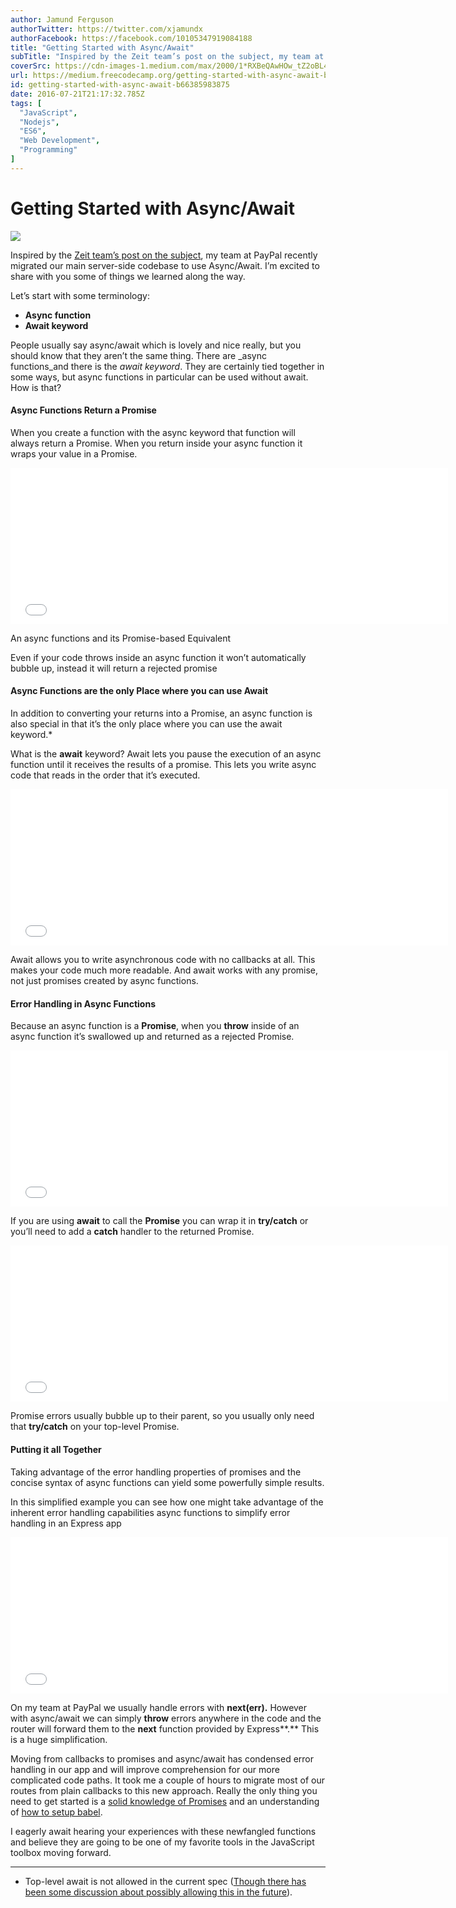 ```yaml
---
author: Jamund Ferguson
authorTwitter: https://twitter.com/xjamundx
authorFacebook: https://facebook.com/10105347919084188
title: "Getting Started with Async/Await"
subTitle: "Inspired by the Zeit team’s post on the subject, my team at PayPal recently migrated our main server-side codebase to use Async/Await. I’..."
coverSrc: https://cdn-images-1.medium.com/max/2000/1*RXBeQAwHOw_tZ2oBL4h8QA.jpeg
url: https://medium.freecodecamp.org/getting-started-with-async-await-b66385983875
id: getting-started-with-async-await-b66385983875
date: 2016-07-21T21:17:32.785Z
tags: [
  "JavaScript",
  "Nodejs",
  "ES6",
  "Web Development",
  "Programming"
]
---
```

# Getting Started with Async/Await







![](https://cdn-images-1.medium.com/max/2000/1*RXBeQAwHOw_tZ2oBL4h8QA.jpeg)







Inspired by the [Zeit team’s post on the subject](https://zeit.co/blog/async-and-await), my team at PayPal recently migrated our main server-side codebase to use Async/Await. I’m excited to share with you some of things we learned along the way.

Let’s start with some terminology:

*   **Async function**
*   **Await keyword**

People usually say async/await which is lovely and nice really, but you should know that they aren’t the same thing. There are _async functions_and there is the _await keyword_. They are certainly tied together in some ways, but async functions in particular can be used without await. How is that?

#### Async Functions Return a Promise

When you create a function with the async keyword that function will always return a Promise. When you return inside your async function it wraps your value in a Promise.





<iframe width="700" height="250" src="/media/62c9b9b9810ed34059768f87c76fc0e5?postId=b66385983875" data-media-id="62c9b9b9810ed34059768f87c76fc0e5" allowfullscreen="" frameborder="0"></iframe>



An async functions and its Promise-based Equivalent



Even if your code throws inside an async function it won’t automatically bubble up, instead it will return a rejected promise

#### Async Functions are the only Place where you can use Await

In addition to converting your returns into a Promise, an async function is also special in that it’s the only place where you can use the await keyword.*

What is the **await** keyword? Await lets you pause the execution of an async function until it receives the results of a promise. This lets you write async code that reads in the order that it’s executed.





<iframe width="700" height="250" src="/media/500c446699a160c9b11736af6b93c05a?postId=b66385983875" data-media-id="500c446699a160c9b11736af6b93c05a" allowfullscreen="" frameborder="0"></iframe>





Await allows you to write asynchronous code with no callbacks at all. This makes your code much more readable. And await works with any promise, not just promises created by async functions.

#### Error Handling in Async Functions

Because an async function is a **Promise**, when you **throw** inside of an async function it’s swallowed up and returned as a rejected Promise.





<iframe width="700" height="250" src="/media/ab85d0460c9d62bd549204278a5649da?postId=b66385983875" data-media-id="ab85d0460c9d62bd549204278a5649da" allowfullscreen="" frameborder="0"></iframe>





If you are using **await** to call the **Promise** you can wrap it in **try/catch** or you’ll need to add a **catch** handler to the returned Promise.





<iframe width="700" height="250" src="/media/4b4230490e5e29ff26cee17e45329aa8?postId=b66385983875" data-media-id="4b4230490e5e29ff26cee17e45329aa8" allowfullscreen="" frameborder="0"></iframe>





Promise errors usually bubble up to their parent, so you usually only need that **try/catch** on your top-level Promise.

#### Putting  it all Together

Taking advantage of the error handling properties of promises and the concise syntax of async functions can yield some powerfully simple results.

In this simplified example you can see how one might take advantage of the inherent error handling capabilities async functions to simplify error handling in an Express app





<iframe width="700" height="250" src="/media/8508c3d934bea7d71e48a6a3b9627761?postId=b66385983875" data-media-id="8508c3d934bea7d71e48a6a3b9627761" allowfullscreen="" frameborder="0"></iframe>





On my team at PayPal we usually handle errors with **next(err).** However with async/await we can simply **throw** errors anywhere in the code and the router will forward them to the **next** function provided by Express**.** This is a huge simplification.

Moving from callbacks to promises and async/await has condensed error handling in our app and will improve comprehension for our more complicated code paths. It took me a couple of hours to migrate most of our routes from plain callbacks to this new approach. Really the only thing you need to get started is a [solid knowledge of Promises](https://medium.com/@bluepnume/learn-about-promises-before-you-start-using-async-await-eb148164a9c8#.vproogyex) and an understanding of [how to setup babel](https://babeljs.io/docs/setup/#installation).

I eagerly await hearing your experiences with these newfangled functions and believe they are going to be one of my favorite tools in the JavaScript toolbox moving forward.











* * *







* Top-level await is not allowed in the current spec ([Though there has been some discussion about possibly allowing this in the future](https://github.com/tc39/ecmascript-asyncawait/issues/9#issuecomment-127427447)).








